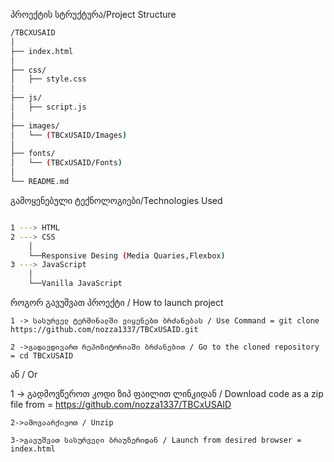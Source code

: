 პროექტის სტრუქტურა/Project Structure
```bash
/TBCXUSAID
│
├── index.html
│
├── css/
│   ├── style.css
│
├── js/
│   ├── script.js
│
├── images/
│   └── (TBCxUSAID/Images)
│
├── fonts/
│   └── (TBCxUSAID/Fonts)
│
└── README.md
```
გამოყენებული ტექნოლოგიები/Technologies Used
```bash

1 ---> HTML
2 ---> CSS
    │
    └──Responsive Desing (Media Quaries,Flexbox)
3 ---> JavaScript
    │
    └──Vanilla JavaScript
```

როგორ გავუშვათ პროექტი / How to launch project

    1 -> სასურველ ტერმინალში ვიყენებთ ბრძანებას / Use Command = git clone https://github.com/nozza1337/TBCxUSAID.git

    2 ->გადავდივართ რეპოზიტორიაში ბრძანებით / Go to the cloned repository = cd TBCxUSAID

ან / Or

1 -> გადმოვწეროთ კოდი ზიპ ფაილით ლინკიდან / Download code as a zip file from = https://github.com/nozza1337/TBCxUSAID

    2->ამოვაარქივოთ / Unzip 

    3->გავუშვათ სასურველი ბრაუზერიდან / Launch from desired browser = index.html 

